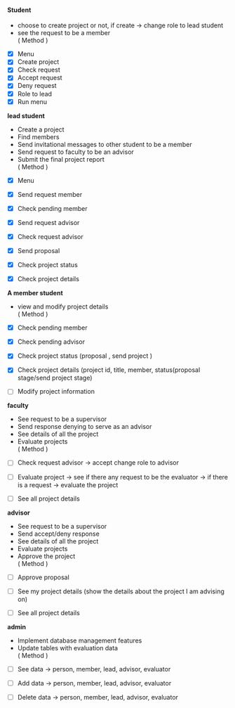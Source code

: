 
#### Student
- choose to create project or not, if create -> change role to lead student
- see the request to be a member  
  ( Method )
- [x] Menu
- [x] Create project
- [x] Check request 
- [x] Accept request 
- [x] Deny request
- [x] Role to lead
- [x] Run menu

**lead student**
- Create a project
- Find members
- Send invitational messages to other student to be a member
- Send request to faculty to be an advisor
- Submit the final project report  
  ( Method )
- [x] Menu
- [x] Send request member
- [x] Check pending member
- [x] Send request advisor
- [x] Check request advisor
- [x] Send proposal
- [x] Check project status
- [x]  Check project details


**A member student**
- view and modify project details  
  ( Method )
- [x] Check pending member
- [x] Check pending advisor
- [x] Check project status (proposal , send project )
- [x] Check project details (project id, title, member, status(proposal stage/send project stage)
- [ ] Modify project information


**faculty**
- See request to be a supervisor
- Send response denying to serve as an advisor
- See details of all the project
- Evaluate projects  
  ( Method )
- [ ] Check request advisor
-> accept change role to advisor
- [ ] Evaluate project
-> see if there any request to be the evaluator
-> if there is a request
-> evaluate the project
- [ ] See all project details


**advisor**
- See request to be a supervisor
- Send accept/deny response
- See details of all the project
- Evaluate projects
- Approve the project  
  ( Method )
- [ ] Approve proposal
- [ ] See my project details (show the details about the project I am advising on)
- [ ] See all project details


**admin**
- Implement database management features
- Update tables with evaluation data  
  ( Method )
- [ ] See data -> person, member, lead, advisor, evaluator 
- [ ] Add data -> person, member, lead, advisor, evaluator 
- [ ] Delete data -> person, member, lead, advisor, evaluator 

